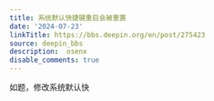 ```yaml
---
title: 系统默认快捷键重启会被重置
date: '2024-07-23'
linkTitle: https://bbs.deepin.org/en/post/275423
source: deepin_bbs
description:  osenx 
disable_comments: true
---
```

如题，修改系统默认快
